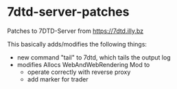# 7dtd-server-patches
Patches to 7DTD-Server from https://7dtd.illy.bz 

This basically adds/modifies the following things:

- new command "tail" to 7dtd, which tails the output log
- modifies Allocs WebAndWebRendering Mod to
  - operate correctly with reverse proxy
  - add marker for trader
  
